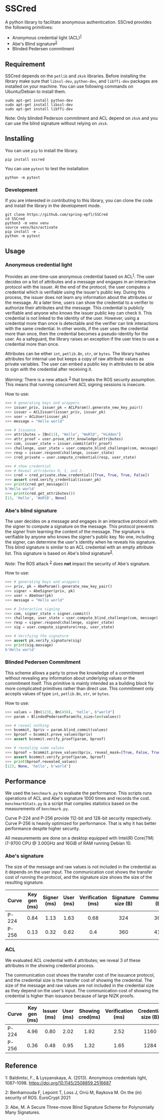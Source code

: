 # SSCred

A python library to facilitate anonymous authentication. SSCred provides the following primitives:

* Anonymous credential light (ACL)<sup>[1](#cn1)</sup>
* Abe's Blind signature<sup>[2](#cn2)</sup>
* Blinded Pedersen commitment

## Requirement
SSCred depends on the `petlib` and `zksk`  libraries. Before installing the library make sure that  `libssl-dev`, `python-dev`, and `libffi-dev` packages are installed on your machine. You can use following commands on Ubuntu/Debian to install them.

```
sudo apt-get install python-dev
sudo apt-get install libssl-dev
sudo apt-get install libffi-dev
```

Note: Only blinded Pederson commitment and ACL depend on `zksk` and you can use the blind signature without relying on `zksk`.

## Installing
You can use `pip` to install the library.

```
pip install sscred
```

You can use `pytest` to test the installation

```
python -m pytest
```

### Development
If you are interested in contributing to this library, you can clone the code and
install the library in the development mode.

```
git clone https://github.com/spring-epfl/SSCred
cd SSCred
python3 -m venv venv
source venv/bin/activate
pip install -e .
python -m pytest
```

##  Usage
### Anonymous credential light
Provides an one-time-use anonymous credential based on ACL<sup>[1](#cn1)</sup>. The user decides on a list of attributes and a message and engages in an interactive protocol with the issuer. At the end of the protocol, the user computes a credential which is verifiable using the issuer's public key. During this process, the issuer does not learn any information about the attributes or the message.
At a later time, users can show the credential to a verifier to authorize their attributes and the message. This credential is publicly verifiable and anyone who knows the issuer public key can check it. This credential is not linked to the identity of the user. However, using a credential more than once is detectable and the verifier can link interactions with the same credential. In other words, if the user uses the credential more than once, then the credential becomes a pseudo-identity for the user. As a safeguard, the library raises an exception if the user tries to use a credential more than once.

Attributes can be either `int`, `petlib.Bn`, `str`, or `bytes`. The library hashes attributes for internal use but keeps a copy of raw attribute values as private variables. The user can embed a public key in attributes to be able to sign with the credential after receiving it.

*Warning*: There is a new attack <sup>[2](#cn2)</sup> that breaks the ROS security assumption. This means that running concurrent ACL signing sessions is insecure.

  How to use:
```python
>>> # generating keys and wrappers
>>> issuer_priv, issuer_pk = ACLParam().generate_new_key_pair()
>>> issuer = ACLIssuer(issuer_priv, issuer_pk)
>>> user = ACLUser(issuer_pk)
>>> message = "Hello world"

>>> # Issuance
>>> attributes = [Bn(13), "Hello", "WoRlD", "Hidden"]
>>> attr_proof = user.prove_attr_knowledge(attributes)
>>> com, issuer_state = issuer.commit(attr_proof)
>>> challenge, user_state = user.compute_blind_challenge(com, message)
>>> resp = issuer.respond(challenge, issuer_state)
>>> cred_private = user.compute_credential(resp, user_state)

>>> # show credential
>>> # Reveal attributes 0, 1, and 2.
>>> cred = cred_private.show_credential([True, True, True, False])
>>> assert cred.verify_credential(issuer_pk)
>>> print(cred.get_message())
b'Hello world'
>>> print(cred.get_attributes())
[13, 'Hello', 'WoRlD', None]
```

### Abe's blind signature
The user decides on a message and engages in an interactive protocol with the signer to compute a signature on the message. This protocol prevents the signer from learning the content of the message. The signature is verifiable by anyone who knows the signer's public key. No one, including the signer, can determine the user's identity when he reveals his signature. This blind signature is similar to an ACL credential with an empty attribute list. This signature is based on Abe's blind signature<sup>[3](#cn3)</sup>.

*Note*: The ROS attack <sup>[2](#cn2)</sup> does **not** impact the security of Abe's signature.

  How to use:
```python
>>> # generating keys and wrappers
>>> priv, pk = AbeParam().generate_new_key_pair()
>>> signer = AbeSigner(priv, pk)
>>> user = AbeUser(pk)
>>> message = "Hello world"

>>> # Interactive signing
>>> com, signer_state = signer.commit()
>>> challenge, user_state = user.compute_blind_challenge(com, message)
>>> resp = signer.respond(challenge, signer_state)
>>> sig = user.compute_signature(resp, user_state)

>>> # Verifying the signature
>>> assert pk.verify_signature(sig)
>>> print(sig.message)
b'Hello world'
```

### Blinded Pedersen Commitment
This scheme allows a party to prove the knowledge of a commitment without revealing any information about underlying values or the commitment itself. This primitive is mainly intended as a building block for more complicated primitives rather than direct use. This commitment only accepts values of type `int`, `petlib.Bn`, `str`, or `bytes`.

  How to use:
```python
>>> values = [Bn(123), Bn(456), 'hello', b"world"]
>>> param = BlindedPedersenParam(hs_size=len(values))

>>> # reveal nothing
>>> bcommit, bpriv = param.blind_commit(values)
>>> bproof = bcommit.prove_values(bpriv)
>>> assert bcommit.verify_proof(param, bproof)

>>> # revealing some values
>>> bproof = bcommit.prove_values(bpriv, reveal_mask=[True, False, True, True])
>>> assert bcommit.verify_proof(param, bproof)
>>> print(bproof.revealed_values)
[123, None, 'hello', b'world']
```

## Performance
We used the `benchmark.py` to evaluate the performance. This scripts runs operations of ACL and Abe's signature 1000 times and records the cost. `benchmarkStats.py` is a script that compiles statistics based on the measurements of `benchmark.py`.

Curve P-224 and P-256 provide 112-bit and 128-bit security respectively. Curve P-256 is heavily optimized for performance. That is why it has better performance despite higher security.

All measurements are done on a desktop equipped with Intel(R) Core(TM) i7-9700 CPU @ 3.00GHz and 16GiB of RAM running Debian 10.

### Abe's signature
The size of the message and raw values is not included in the credential as it depends on the user input.
The communication cost shows the transfer cost of running the protocol, and the signature size shows the size of the resulting signature.

| Curve | Key gen (ms) | Signer (ms) | User  (ms) | Verification (ms) | Signature size (B) | Communication (B) |
|-------|:------------:|:-----------:|:----------:|:-----------------:|:------------------:|:-----------------:|
| P-224 |         0.84 |        1.13 |       1.63 |              0.68 |                324 |               367 |
| P-256 |         0.13 |        0.32 |       0.62 |              0.4  |                360 |               413 |

### ACL
We evaluated ACL credential with 4 attributes; we reveal  3 of these attributes in the showing credential process.

The communication cost shows the transfer cost of the issuance protocol, and the credential size is the transfer cost of showing the credential. The size of the message and raw values are not included in the credential size as they depend on the user's input. The communication cost of showing the credential is higher than issuance because of large NIZK proofs.

| Curve | Key gen (ms) | Issuer (ms) | User  (ms) | Showing cred(ms)| Verification (ms) | Credential size (B) | Communication (B) |
|-------|:------------:|:-----------:|:----------:|:---------------:|:-----------------:|:-------------------:|:-----------------:|
| P-224 |         4.96 |        0.80 |       2.02 |            1.92 |              2.52 |                1160 |               772 |
| P-256 |         0.36 |        0.48 |       0.95 |            1.32 |              1.65 |                1284 |               864 |


## Reference
<a id="cn1">1</a>: Baldimtsi, F., & Lysyanskaya, A. (2013). Anonymous credentials light, 1087–1098. https://doi.org/10.1145/2508859.2516687

<a id="cn2">2</a>: Benhamouda F, Lepoint T, Loss J, Orrù M, Raykova M. On the (in) security of ROS. EuroCrypt 2021

<a id="cn3">3</a>: Abe, M. A Secure Three-move Blind Signature Scheme for Polynomially Many Signatures.
